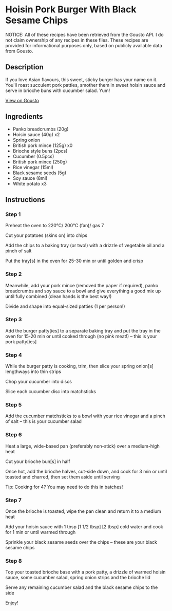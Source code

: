 # Hoisin Pork Burger With Black Sesame Chips

NOTICE: All of these recipes have been retrieved from the Gousto API. I do not claim ownership of any recipes in these files. These recipes are provided for informational purposes only, based on publicly available data from Gousto.

## Description

If you love Asian flavours, this sweet, sticky burger has your name on it. You'll roast succulent pork patties, smother them in sweet hoisin sauce and serve in brioche buns with cucumber salad. Yum!

[View on Gousto](https://www.gousto.co.uk/recipes/cookbook/hoisin-pork-burger-black-sesame-chips)

## Ingredients

- Panko breadcrumbs (20g)
- Hoisin sauce (40g) x2
- Spring onion
- British pork mince (125g) x0
- Brioche style buns (2pcs)
- Cucumber (0.5pcs)
- British pork mince (250g)
- Rice vinegar (15ml)
- Black sesame seeds (5g)
- Soy sauce (8ml)
- White potato x3

## Instructions


### Step 1

Preheat the oven to 220°C/ 200°C (fan)/ gas 7

Cut your potatoes (skins on) into chips

Add the chips to a baking tray (or two!) with a drizzle of vegetable oil and a pinch of salt

Put the tray[s] in the oven for 25-30 min or until golden and crisp


### Step 2

Meanwhile, add your pork mince (removed the paper if required), panko breadcrumbs and soy sauce to a bowl and give everything a good mix up until fully combined (clean hands is the best way!)

Divide and shape into equal-sized patties (1 per person!)


### Step 3

Add the burger patty[ies] to a separate baking tray and put the tray in the oven for 15-20 min or until cooked through (no pink meat!) – this is your pork patty[ies]


### Step 4

While the burger patty is cooking, trim, then slice your spring onion[s] lengthways into thin strips

Chop your cucumber into discs

Slice each cucumber disc into matchsticks


### Step 5

Add the cucumber matchsticks to a bowl with your rice vinegar and a pinch of salt – this is your cucumber salad


### Step 6

Heat a large, wide-based pan (preferably non-stick) over a medium-high heat

Cut your brioche bun[s] in half

Once hot, add the brioche halves, cut-side down, and cook for 3 min or until toasted and charred, then set them aside until serving

Tip: Cooking for 4? You may need to do this in batches!


### Step 7

Once the brioche is toasted, wipe the pan clean and return it to a medium heat

Add your hoisin sauce with 1 tbsp <span class="text-purple">[1 1/2 tbsp]</span> <span class="text-danger">[2 tbsp]</span> cold water and cook for 1 min or until warmed through

Sprinkle your black sesame seeds over the chips – these are your black sesame chips

### Step 8

Top your toasted brioche base with a pork patty, a drizzle of warmed hoisin sauce, some cucumber salad, spring onion strips and the brioche lid

Serve any remaining cucumber salad and the black sesame chips to the side

Enjoy!

